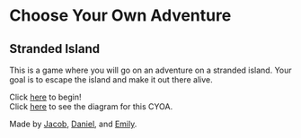 # Choose Your Own Adventure
## Stranded Island

This is a game where you will go on an adventure on a stranded island.
Your goal is to escape the island and make it out there alive.

Click [here](startgame.md) to begin!  
Click [here](https://docs.google.com/drawings/d/1fANng9_Y_7xG2bX2kH8UblOgocrSZtQQ00mH1iqwzqM/edit) to see the diagram for this CYOA.  

Made by [Jacob](https://github.com/jacob2864), [Daniel](https://github.com/danielm5410), and [Emily](https://github.com/emilyl9154).
